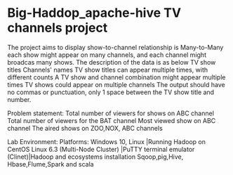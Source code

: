 # Big-Haddop_apache-hive TV channels project
The project aims to display show-to-channel relationship is Many-to-Many each show might appear on many channels, and each channel might broadcas many shows.
The description of the data is as below
   TV show titles
   Channels' names
   TV show titles can appear multiple times, with different counts
   A TV show and channel combination might appear multiple times
   TV shows could appear on multiple channels
   The output should have no commas or punctuation, only 1 space between the TV show title and number.

Problem statement:
Total number of viewers for shows on ABC channel
Total number of viewers for the BAT channel
Most viewed show on ABC channel
The aired shows on ZOO,NOX, ABC channels 

Lab Environment: 
Platforms: Windows 10, Linux |Running Hadoop on CentOS Linux 6.3 (Multi-Node Cluster) |PuTTY terminal emulator (Clinet)|Hadoop and ecosystems installation Sqoop,pig,Hive, Hbase,Flume,Spark and scala 
